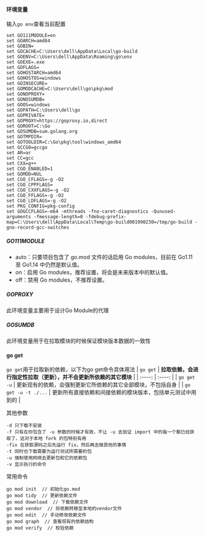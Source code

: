 #### 环境变量
输入`go env`查看当前配置
```
set GO111MODULE=on
set GOARCH=amd64
set GOBIN=
set GOCACHE=C:\Users\dell\AppData\Local\go-build
set GOENV=C:\Users\dell\AppData\Roaming\go\env  
set GOEXE=.exe
set GOFLAGS=
set GOHOSTARCH=amd64
set GOHOSTOS=windows
set GOINSECURE=
set GOMODCACHE=C:\Users\dell\go\pkg\mod
set GONOPROXY=
set GONOSUMDB=
set GOOS=windows
set GOPATH=C:\Users\dell\go
set GOPRIVATE=
set GOPROXY=https://goproxy.io,direct
set GOROOT=C:\Go
set GOSUMDB=sum.golang.org
set GOTMPDIR=
set GOTOOLDIR=C:\Go\pkg\tool\windows_amd64
set GCCGO=gccgo
set AR=ar
set CC=gcc
set CXX=g++
set CGO_ENABLED=1
set GOMOD=NUL
set CGO_CFLAGS=-g -O2
set CGO_CPPFLAGS=
set CGO_CXXFLAGS=-g -O2
set CGO_FFLAGS=-g -O2
set CGO_LDFLAGS=-g -O2
set PKG_CONFIG=pkg-config
set GOGCCFLAGS=-m64 -mthreads -fno-caret-diagnostics -Qunused-arguments -fmessage-length=0 -fdebug-prefix-map=C:\Users\dell\AppData\Local\Temp\go-build001990230=/tmp/go-build -gno-record-gcc-switches
```

##### GO111MODULE
- auto：只要项目包含了 go.mod 文件的话启用 Go modules，目前在 Go1.11 至 Go1.14 中仍然是默认值。
- on：启用 Go modules，推荐设置，将会是未来版本中的默认值。
- off：禁用 Go modules，不推荐设置。

##### GOPROXY
此环境变量主要用于设计Go Module的代理

##### GOSUMDB
此环境变量用于在拉取模块的时候保证模块版本数据的一致性

#### go get
`go get`用于拉取新的依赖，以下为go get命令具体用法
| `go get` | **拉取依赖，会进行指定性拉取（更新），并不会更新所依赖的其它模块** |
| :----: | :----: |
| `go get -u` | 更新现有的依赖，会强制更新它所依赖的其它全部模块，不包括自身 |
| `go get -u -t ./...` | 更新所有直接依赖和间接依赖的模块版本，包括单元测试中用到的 |

其他参数
```
-d 只下载不安装
-f 只有在你包含了 -u 参数的时候才有效，不让 -u 去验证 import 中的每一个都已经获取了，这对于本地 fork 的包特别有用
-fix 在获取源码之后先运行 fix，然后再去做其他的事情
-t 同时也下载需要为运行测试所需要的包
-u 强制使用网络去更新包和它的依赖包
-v 显示执行的命令
```

常用命令
```
go mod init  // 初始化go.mod
go mod tidy  // 更新依赖文件
go mod download  // 下载依赖文件
go mod vendor  // 将依赖转移至本地的vendor文件
go mod edit  // 手动修改依赖文件
go mod graph  // 查看现有的依赖结构
go mod verify  // 校验依赖
```